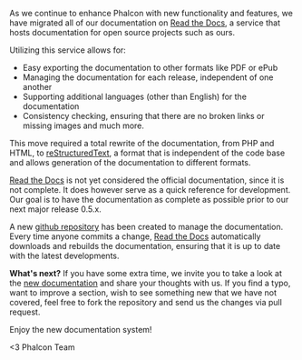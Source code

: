 As we continue to enhance Phalcon with new functionality and features, we have migrated all of our documentation on [Read the Docs](http://readthedocs.org/), a service that hosts documentation for open source projects such as ours.

Utilizing this service allows for:

- Easy exporting the documentation to other formats like PDF or ePub
- Managing the documentation for each release, independent of one another
- Supporting additional languages (other than English) for the documentation
- Consistency checking, ensuring that there are no broken links or missing images and much more.

This move required a total rewrite of the documentation, from PHP and HTML, to [reStructuredText](http://sphinx.pocoo.org/rest.html), a format that is independent of the code base and allows generation of the documentation to different formats.

[Read the Docs](http://readthedocs.org/) is not yet considered the official documentation, since it is not complete. It does however serve as a quick reference for development. Our goal is to have the documentation as complete as possible prior to our next major release 0.5.x.

A new [github repository](https://github.com/phalcon/docs) has been created to manage the documentation. Every time anyone commits a change, [Read the Docs](http://readthedocs.org/) automatically downloads and rebuilds the documentation, ensuring that it is up to date with the latest developments.

**What's next?**
If you have some extra time, we invite you to take a look at the [new documentation](https://docs.phalconphp.com) and share your thoughts with us. If you find a typo, want to improve a section, wish to see something new that we have not covered, feel free to fork the repository and send us the changes via pull request.

Enjoy the new documentation system!

<3 Phalcon Team